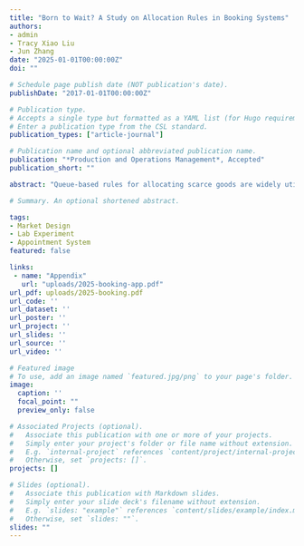```yaml
---
title: "Born to Wait? A Study on Allocation Rules in Booking Systems"
authors:
- admin
- Tracy Xiao Liu
- Jun Zhang
date: "2025-01-01T00:00:00Z"
doi: ""

# Schedule page publish date (NOT publication's date).
publishDate: "2017-01-01T00:00:00Z"

# Publication type.
# Accepts a single type but formatted as a YAML list (for Hugo requirements).
# Enter a publication type from the CSL standard.
publication_types: ["article-journal"]

# Publication name and optional abbreviated publication name.
publication: "*Production and Operations Management*, Accepted"
publication_short: ""

abstract: "Queue-based rules for allocating scarce goods are widely utilized in booking systems due to their perceived efficiency. However, empirical investigations into the externalities and opportunity costs of queuing in multitasking scenarios are limited. This paper reports on two laboratory experiments that compare a queue-based rule with a lottery-based rule by quantifying their respective efficiency losses. Our findings indicate that while the queue-based rule demonstrates superior allocative efficiency, it incurs significant losses in productive efficiency attributed to opportunity costs of time. In contrast, the lottery-based rule exhibits improved overall efficiency with minimal time spent on the booking system. Additionally, under the queue-based rule, participants display bimodal behavior, either engaging fully or abstaining from the booking system, influenced by their time valuations. Further, while providing queue length information facilitates more efficient coordination, it also leads to more frequent task-switching behavior that negates any productive efficiency gain from improved coordination. This research underscores the crucial need to reevaluate allocation mechanisms in booking systems, taking into account their externalities."

# Summary. An optional shortened abstract.

tags:
- Market Design
- Lab Experiment
- Appointment System
featured: false

links:
 - name: "Appendix"
   url: "uploads/2025-booking-app.pdf"
url_pdf: uploads/2025-booking.pdf
url_code: ''
url_dataset: ''
url_poster: ''
url_project: ''
url_slides: ''
url_source: ''
url_video: ''

# Featured image
# To use, add an image named `featured.jpg/png` to your page's folder.
image:
  caption: ''
  focal_point: ""
  preview_only: false

# Associated Projects (optional).
#   Associate this publication with one or more of your projects.
#   Simply enter your project's folder or file name without extension.
#   E.g. `internal-project` references `content/project/internal-project/index.md`.
#   Otherwise, set `projects: []`.
projects: []

# Slides (optional).
#   Associate this publication with Markdown slides.
#   Simply enter your slide deck's filename without extension.
#   E.g. `slides: "example"` references `content/slides/example/index.md`.
#   Otherwise, set `slides: ""`.
slides: ""
---
```


